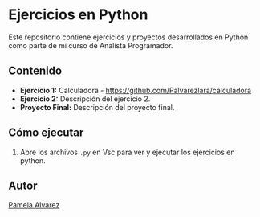 # Ejercicios en Python

Este repositorio contiene ejercicios y proyectos desarrollados en Python como parte de mi curso de Analista Programador.

## Contenido
- **Ejercicio 1:** Calculadora - https://github.com/Palvarezlara/calculadora
- **Ejercicio 2:** Descripción del ejercicio 2.
- **Proyecto Final:** Descripción del proyecto final.

## Cómo ejecutar
1. Abre los archivos `.py` en Vsc para ver y ejecutar los ejercicios en python. 

## Autor
[Pamela Alvarez](https://github.com/Palvarezlara)

